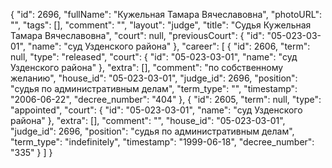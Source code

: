 {
    "id": 2696,
    "fullName": "Кужельная Тамара Вячеславовна",
    "photoURL": "",
    "tags": [],
    "comment": "",
    "layout": "judge",
    "title": "Судья Кужельная Тамара Вячеславовна",
    "court": null,
    "previousCourt": {
        "id": "05-023-03-01",
        "name": "суд Узденского района"
    },
    "career": [
        {
            "id": 2606,
            "term": null,
            "type": "released",
            "court": {
                "id": "05-023-03-01",
                "name": "суд Узденского района"
            },
            "extra": [],
            "comment": "по собственному желанию",
            "house_id": "05-023-03-01",
            "judge_id": 2696,
            "position": "судья по административным делам",
            "term_type": "",
            "timestamp": "2006-06-22",
            "decree_number": "404"
        },
        {
            "id": 2605,
            "term": null,
            "type": "appointed",
            "court": {
                "id": "05-023-03-01",
                "name": "суд Узденского района"
            },
            "extra": [],
            "comment": "",
            "house_id": "05-023-03-01",
            "judge_id": 2696,
            "position": "судья по административным делам",
            "term_type": "indefinitely",
            "timestamp": "1999-06-18",
            "decree_number": "335"
        }
    ]
}